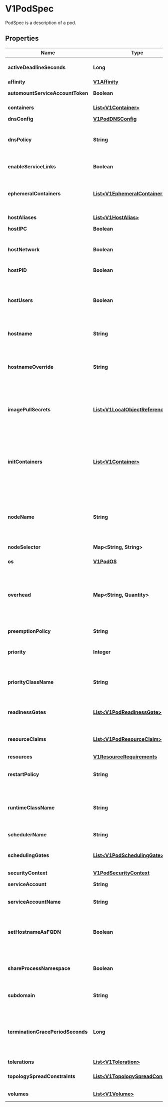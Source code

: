 

# V1PodSpec

PodSpec is a description of a pod.

## Properties

| Name | Type | Description | Notes |
|------------ | ------------- | ------------- | -------------|
|**activeDeadlineSeconds** | **Long** | Optional duration in seconds the pod may be active on the node relative to StartTime before the system will actively try to mark it failed and kill associated containers. Value must be a positive integer. |  [optional] |
|**affinity** | [**V1Affinity**](V1Affinity.md) |  |  [optional] |
|**automountServiceAccountToken** | **Boolean** | AutomountServiceAccountToken indicates whether a service account token should be automatically mounted. |  [optional] |
|**containers** | [**List&lt;V1Container&gt;**](V1Container.md) | List of containers belonging to the pod. Containers cannot currently be added or removed. There must be at least one container in a Pod. Cannot be updated. |  |
|**dnsConfig** | [**V1PodDNSConfig**](V1PodDNSConfig.md) |  |  [optional] |
|**dnsPolicy** | **String** | Set DNS policy for the pod. Defaults to \&quot;ClusterFirst\&quot;. Valid values are &#39;ClusterFirstWithHostNet&#39;, &#39;ClusterFirst&#39;, &#39;Default&#39; or &#39;None&#39;. DNS parameters given in DNSConfig will be merged with the policy selected with DNSPolicy. To have DNS options set along with hostNetwork, you have to specify DNS policy explicitly to &#39;ClusterFirstWithHostNet&#39;. |  [optional] |
|**enableServiceLinks** | **Boolean** | EnableServiceLinks indicates whether information about services should be injected into pod&#39;s environment variables, matching the syntax of Docker links. Optional: Defaults to true. |  [optional] |
|**ephemeralContainers** | [**List&lt;V1EphemeralContainer&gt;**](V1EphemeralContainer.md) | List of ephemeral containers run in this pod. Ephemeral containers may be run in an existing pod to perform user-initiated actions such as debugging. This list cannot be specified when creating a pod, and it cannot be modified by updating the pod spec. In order to add an ephemeral container to an existing pod, use the pod&#39;s ephemeralcontainers subresource. |  [optional] |
|**hostAliases** | [**List&lt;V1HostAlias&gt;**](V1HostAlias.md) | HostAliases is an optional list of hosts and IPs that will be injected into the pod&#39;s hosts file if specified. |  [optional] |
|**hostIPC** | **Boolean** | Use the host&#39;s ipc namespace. Optional: Default to false. |  [optional] |
|**hostNetwork** | **Boolean** | Host networking requested for this pod. Use the host&#39;s network namespace. When using HostNetwork you should specify ports so the scheduler is aware. When &#x60;hostNetwork&#x60; is true, specified &#x60;hostPort&#x60; fields in port definitions must match &#x60;containerPort&#x60;, and unspecified &#x60;hostPort&#x60; fields in port definitions are defaulted to match &#x60;containerPort&#x60;. Default to false. |  [optional] |
|**hostPID** | **Boolean** | Use the host&#39;s pid namespace. Optional: Default to false. |  [optional] |
|**hostUsers** | **Boolean** | Use the host&#39;s user namespace. Optional: Default to true. If set to true or not present, the pod will be run in the host user namespace, useful for when the pod needs a feature only available to the host user namespace, such as loading a kernel module with CAP_SYS_MODULE. When set to false, a new userns is created for the pod. Setting false is useful for mitigating container breakout vulnerabilities even allowing users to run their containers as root without actually having root privileges on the host. This field is alpha-level and is only honored by servers that enable the UserNamespacesSupport feature. |  [optional] |
|**hostname** | **String** | Specifies the hostname of the Pod If not specified, the pod&#39;s hostname will be set to a system-defined value. |  [optional] |
|**hostnameOverride** | **String** | HostnameOverride specifies an explicit override for the pod&#39;s hostname as perceived by the pod. This field only specifies the pod&#39;s hostname and does not affect its DNS records. When this field is set to a non-empty string: - It takes precedence over the values set in &#x60;hostname&#x60; and &#x60;subdomain&#x60;. - The Pod&#39;s hostname will be set to this value. - &#x60;setHostnameAsFQDN&#x60; must be nil or set to false. - &#x60;hostNetwork&#x60; must be set to false.  This field must be a valid DNS subdomain as defined in RFC 1123 and contain at most 64 characters. Requires the HostnameOverride feature gate to be enabled. |  [optional] |
|**imagePullSecrets** | [**List&lt;V1LocalObjectReference&gt;**](V1LocalObjectReference.md) | ImagePullSecrets is an optional list of references to secrets in the same namespace to use for pulling any of the images used by this PodSpec. If specified, these secrets will be passed to individual puller implementations for them to use. More info: https://kubernetes.io/docs/concepts/containers/images#specifying-imagepullsecrets-on-a-pod |  [optional] |
|**initContainers** | [**List&lt;V1Container&gt;**](V1Container.md) | List of initialization containers belonging to the pod. Init containers are executed in order prior to containers being started. If any init container fails, the pod is considered to have failed and is handled according to its restartPolicy. The name for an init container or normal container must be unique among all containers. Init containers may not have Lifecycle actions, Readiness probes, Liveness probes, or Startup probes. The resourceRequirements of an init container are taken into account during scheduling by finding the highest request/limit for each resource type, and then using the max of that value or the sum of the normal containers. Limits are applied to init containers in a similar fashion. Init containers cannot currently be added or removed. Cannot be updated. More info: https://kubernetes.io/docs/concepts/workloads/pods/init-containers/ |  [optional] |
|**nodeName** | **String** | NodeName indicates in which node this pod is scheduled. If empty, this pod is a candidate for scheduling by the scheduler defined in schedulerName. Once this field is set, the kubelet for this node becomes responsible for the lifecycle of this pod. This field should not be used to express a desire for the pod to be scheduled on a specific node. https://kubernetes.io/docs/concepts/scheduling-eviction/assign-pod-node/#nodename |  [optional] |
|**nodeSelector** | **Map&lt;String, String&gt;** | NodeSelector is a selector which must be true for the pod to fit on a node. Selector which must match a node&#39;s labels for the pod to be scheduled on that node. More info: https://kubernetes.io/docs/concepts/configuration/assign-pod-node/ |  [optional] |
|**os** | [**V1PodOS**](V1PodOS.md) |  |  [optional] |
|**overhead** | **Map&lt;String, Quantity&gt;** | Overhead represents the resource overhead associated with running a pod for a given RuntimeClass. This field will be autopopulated at admission time by the RuntimeClass admission controller. If the RuntimeClass admission controller is enabled, overhead must not be set in Pod create requests. The RuntimeClass admission controller will reject Pod create requests which have the overhead already set. If RuntimeClass is configured and selected in the PodSpec, Overhead will be set to the value defined in the corresponding RuntimeClass, otherwise it will remain unset and treated as zero. More info: https://git.k8s.io/enhancements/keps/sig-node/688-pod-overhead/README.md |  [optional] |
|**preemptionPolicy** | **String** | PreemptionPolicy is the Policy for preempting pods with lower priority. One of Never, PreemptLowerPriority. Defaults to PreemptLowerPriority if unset. |  [optional] |
|**priority** | **Integer** | The priority value. Various system components use this field to find the priority of the pod. When Priority Admission Controller is enabled, it prevents users from setting this field. The admission controller populates this field from PriorityClassName. The higher the value, the higher the priority. |  [optional] |
|**priorityClassName** | **String** | If specified, indicates the pod&#39;s priority. \&quot;system-node-critical\&quot; and \&quot;system-cluster-critical\&quot; are two special keywords which indicate the highest priorities with the former being the highest priority. Any other name must be defined by creating a PriorityClass object with that name. If not specified, the pod priority will be default or zero if there is no default. |  [optional] |
|**readinessGates** | [**List&lt;V1PodReadinessGate&gt;**](V1PodReadinessGate.md) | If specified, all readiness gates will be evaluated for pod readiness. A pod is ready when all its containers are ready AND all conditions specified in the readiness gates have status equal to \&quot;True\&quot; More info: https://git.k8s.io/enhancements/keps/sig-network/580-pod-readiness-gates |  [optional] |
|**resourceClaims** | [**List&lt;V1PodResourceClaim&gt;**](V1PodResourceClaim.md) | ResourceClaims defines which ResourceClaims must be allocated and reserved before the Pod is allowed to start. The resources will be made available to those containers which consume them by name.  This is an alpha field and requires enabling the DynamicResourceAllocation feature gate.  This field is immutable. |  [optional] |
|**resources** | [**V1ResourceRequirements**](V1ResourceRequirements.md) |  |  [optional] |
|**restartPolicy** | **String** | Restart policy for all containers within the pod. One of Always, OnFailure, Never. In some contexts, only a subset of those values may be permitted. Default to Always. More info: https://kubernetes.io/docs/concepts/workloads/pods/pod-lifecycle/#restart-policy |  [optional] |
|**runtimeClassName** | **String** | RuntimeClassName refers to a RuntimeClass object in the node.k8s.io group, which should be used to run this pod.  If no RuntimeClass resource matches the named class, the pod will not be run. If unset or empty, the \&quot;legacy\&quot; RuntimeClass will be used, which is an implicit class with an empty definition that uses the default runtime handler. More info: https://git.k8s.io/enhancements/keps/sig-node/585-runtime-class |  [optional] |
|**schedulerName** | **String** | If specified, the pod will be dispatched by specified scheduler. If not specified, the pod will be dispatched by default scheduler. |  [optional] |
|**schedulingGates** | [**List&lt;V1PodSchedulingGate&gt;**](V1PodSchedulingGate.md) | SchedulingGates is an opaque list of values that if specified will block scheduling the pod. If schedulingGates is not empty, the pod will stay in the SchedulingGated state and the scheduler will not attempt to schedule the pod.  SchedulingGates can only be set at pod creation time, and be removed only afterwards. |  [optional] |
|**securityContext** | [**V1PodSecurityContext**](V1PodSecurityContext.md) |  |  [optional] |
|**serviceAccount** | **String** | DeprecatedServiceAccount is a deprecated alias for ServiceAccountName. Deprecated: Use serviceAccountName instead. |  [optional] |
|**serviceAccountName** | **String** | ServiceAccountName is the name of the ServiceAccount to use to run this pod. More info: https://kubernetes.io/docs/tasks/configure-pod-container/configure-service-account/ |  [optional] |
|**setHostnameAsFQDN** | **Boolean** | If true the pod&#39;s hostname will be configured as the pod&#39;s FQDN, rather than the leaf name (the default). In Linux containers, this means setting the FQDN in the hostname field of the kernel (the nodename field of struct utsname). In Windows containers, this means setting the registry value of hostname for the registry key HKEY_LOCAL_MACHINE\\\\SYSTEM\\\\CurrentControlSet\\\\Services\\\\Tcpip\\\\Parameters to FQDN. If a pod does not have FQDN, this has no effect. Default to false. |  [optional] |
|**shareProcessNamespace** | **Boolean** | Share a single process namespace between all of the containers in a pod. When this is set containers will be able to view and signal processes from other containers in the same pod, and the first process in each container will not be assigned PID 1. HostPID and ShareProcessNamespace cannot both be set. Optional: Default to false. |  [optional] |
|**subdomain** | **String** | If specified, the fully qualified Pod hostname will be \&quot;&lt;hostname&gt;.&lt;subdomain&gt;.&lt;pod namespace&gt;.svc.&lt;cluster domain&gt;\&quot;. If not specified, the pod will not have a domainname at all. |  [optional] |
|**terminationGracePeriodSeconds** | **Long** | Optional duration in seconds the pod needs to terminate gracefully. May be decreased in delete request. Value must be non-negative integer. The value zero indicates stop immediately via the kill signal (no opportunity to shut down). If this value is nil, the default grace period will be used instead. The grace period is the duration in seconds after the processes running in the pod are sent a termination signal and the time when the processes are forcibly halted with a kill signal. Set this value longer than the expected cleanup time for your process. Defaults to 30 seconds. |  [optional] |
|**tolerations** | [**List&lt;V1Toleration&gt;**](V1Toleration.md) | If specified, the pod&#39;s tolerations. |  [optional] |
|**topologySpreadConstraints** | [**List&lt;V1TopologySpreadConstraint&gt;**](V1TopologySpreadConstraint.md) | TopologySpreadConstraints describes how a group of pods ought to spread across topology domains. Scheduler will schedule pods in a way which abides by the constraints. All topologySpreadConstraints are ANDed. |  [optional] |
|**volumes** | [**List&lt;V1Volume&gt;**](V1Volume.md) | List of volumes that can be mounted by containers belonging to the pod. More info: https://kubernetes.io/docs/concepts/storage/volumes |  [optional] |




